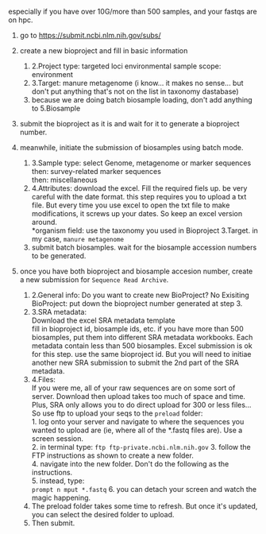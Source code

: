 especially if you have over 10G/more than 500 samples, and your fastqs are on hpc. 

1. go to https://submit.ncbi.nlm.nih.gov/subs/

2. create a new bioproject and fill in basic information
    1. 2.Project type: 
            targeted loci environmental
            sample scope: environment
    2. 3.Target:
            manure metagenome (i know... it makes no sense... but don't put anything that's not on the list in taxonomy dastabase)
    3. because we are doing batch biosample loading, don't add anything to 5.Biosample

4. submit the bioproject as it is and wait for it to generate a bioproject number.  

5. meanwhile, initiate the submission of biosamples using batch mode.
    1. 3.Sample type: select Genome, metagenome or marker sequences  
        then: survey-related marker sequences  
        then: miscellaneous
    2. 4.Attributes: download the excel. Fill the required fiels up.
        be very careful with the date format. this step requires you to upload a txt file. But every time you use excel to open the txt file to make modifications, it screws up your dates. So keep an excel version around.  
        *organism field: use the taxonomy you used in Bioproject 3.Target. in my case, `manure metagenome`   
    3. submit batch biosamples. wait for the biosample accession numbers to be generated. 

6. once you have both bioproject and biosample accesion number, create a new submission for `Sequence Read Archive`.   
    1. 2.General info: 
        Do you want to create new BioProject? No
        Exisiting BioProject: put down the bioproject number generated at step 3. 
    2. 3.SRA metadata:  
        Download the excel SRA metadata template   
        fill in bioproject id, biosample ids, etc. 
        if you have more than 500 biosamples, put them into different SRA metadata workbooks. Each metadata contain less than 500 biosamples. Excel submission is ok for this step. use the same bioproject id. But you will need to initiae another new SRA submission to submit the 2nd part of the SRA metadata. 
    3. 4.Files:  
        If you were me, all of your raw sequences are on some sort of server. Download then upload takes too much of space and time. Plus, SRA only allows you to do direct upload for 300 or less files... 
        So use ftp to upload your seqs to the `preload` folder:  
            1. log onto your server and navigate to where the sequences you wanted to upload are (ie, where all of the *.fastq files are). Use a screen session.   
            2. in terminal type: 
                ```
                ftp ftp-private.ncbi.nlm.nih.gov
                ```
            3. follow the FTP instructions as shown to create a new folder.  
            4. navigate into the new folder. Don't do the following as the instructions.  
            5. instead, type:   
                ```
                prompt n
                mput *.fastq
                ```
            6. you can detach your screen and watch the magic happening.  
     4. The preload folder takes some time to refresh. But once it's updated, you can select the desired folder to upload.
     5. Then submit.  
